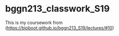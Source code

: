 # bggn213_classwork_S19

This is my coursework from (https://bioboot.github.io/bggn213_S19/lectures/#10)

